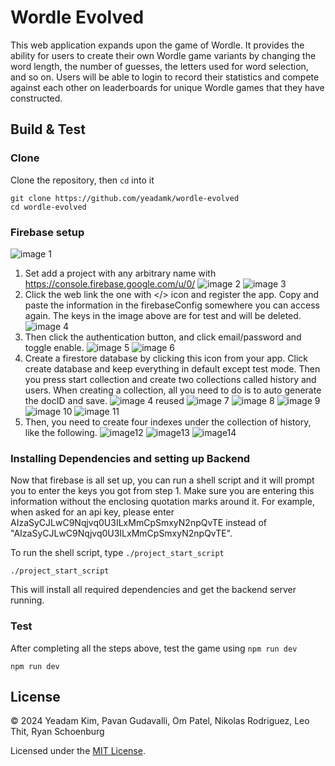# Wordle Evolved

This web application expands upon the game of Wordle. It provides the ability for users to create their own Wordle game variants by changing the word length, the number of guesses, the letters used for word selection, and so on. Users will be able to login to record their statistics and compete against each other on leaderboards for unique Wordle games that they have constructed.

## Build & Test

### Clone
Clone the repository, then `cd` into it
```
git clone https://github.com/yeadamk/wordle-evolved
cd wordle-evolved
```

### Firebase setup
![image 1](images/image1.png)
1. Set add a project with any arbitrary name with https://console.firebase.google.com/u/0/
![image 2](images/image2.png)
![image 3](images/image3.png)
2. Click the web link the one with </> icon and register the app. Copy and paste the information in the firebaseConfig somewhere you can access again. The keys in the image above are for test and will be deleted.
![image 4](images/image4.png)
3. Then click the authentication button, and click email/password and toggle enable.
![image 5](images/image5.png)
![image 6](images/image6.png)
4. Create a firestore database by clicking this icon from your app. Click create database and keep everything in default except test mode. Then you press start collection and create two collections called history and users. When creating a collection, all you need to do is to auto generate the docID and save.
![image 4 reused](images/image4.png)
![image 7](images/image7.png)
![image 8](images/image8.png)
![image 9](images/image9.png)
![image 10](images/image10.png)
![image 11](images/image11.png)
5. Then, you need to create four indexes under the collection of history, like the following.
![image12](images/image12.png)
![image13](images/image13.png)
![image14](images/image14.png)

### Installing Dependencies and setting up Backend
Now that firebase is all set up, you can run a shell script and it will prompt you to enter the keys you got from step 1. Make sure you are entering this information without the enclosing quotation marks around it. For example, when asked for an api key, please enter AIzaSyCJLwC9Nqjvq0U3ILxMmCpSmxyN2npQvTE instead of "AIzaSyCJLwC9Nqjvq0U3ILxMmCpSmxyN2npQvTE". 

To run the shell script, type `./project_start_script`
```
./project_start_script
```
This will install all required dependencies and get the backend server running. 

### Test
After completing all the steps above, test the game using `npm run dev`
```
npm run dev
```

## License
© 2024 Yeadam Kim, Pavan Gudavalli, Om Patel, Nikolas Rodriguez, Leo Thit, Ryan Schoenburg

Licensed under the [MIT License](LICENSE).
